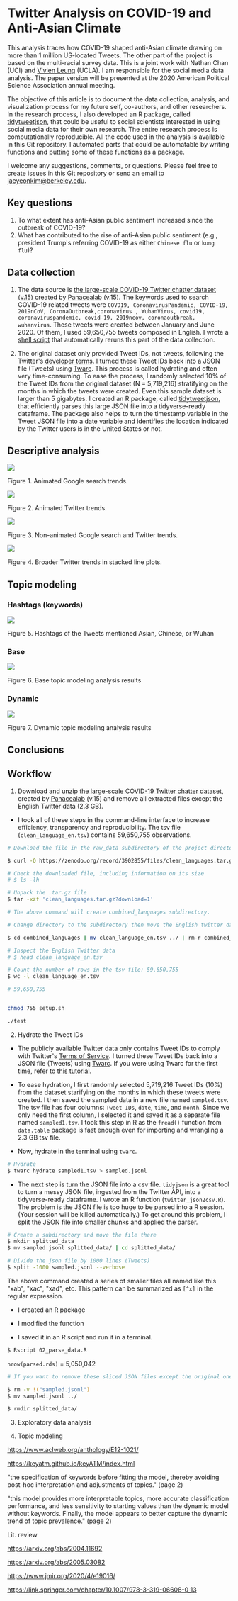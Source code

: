 
# Twitter Analysis on COVID-19 and Anti-Asian Climate

This analysis traces how COVID-19 shaped anti-Asian climate drawing on more than 1 million US-located Tweets. The other part of the project is based on the multi-racial survey data. This is a joint work with Nathan Chan (UCI) and [Vivien Leung](https://sites.google.com/view/vivienleung/home) (UCLA). I am responsible for the social media data analysis. The paper version will be presented at the 2020 American Political Science Association annual meeting.

The objective of this article is to document the data collection, analysis, and visualization process for my future self, co-authors, and other researchers. In the research process, I also developed an R package, called [tidytweetjson](https://github.com/jaeyk/tidytweetjson), that could be useful to social scientists interested in using social media data for their own research. The entire research process is computationally reproducible. All the code used in the analysis is available in this Git repository. I automated parts that could be automatable by writing functions and putting some of these functions as a package.

I welcome any suggestions, comments, or questions. Please feel free to create issues in this Git repository or send an email to [jaeyeonkim@berkeley.edu](mailto:jaeyeonkim@berkeley.edu).

## Key questions

1. To what extent has anti-Asian public sentiment increased since the outbreak of COVID-19?
2. What has contributed to the rise of anti-Asian public sentiment (e.g., president Trump's referring COVID-19 as either `Chinese flu` or `kung flu`)?

## Data collection

1. The data source is [the large-scale COVID-19 Twitter chatter dataset (v.15)](https://zenodo.org/record/3902855#.XvZFBXVKhEZ) created by [Panacealab](http://www.panacealab.org/) (v.15). The keywords used to search COVID-19 related tweets were `COVD19, CoronavirusPandemic, COVID-19, 2019nCoV, CoronaOutbreak,coronavirus , WuhanVirus, covid19, coronaviruspandemic, covid-19, 2019ncov, coronaoutbreak, wuhanvirus`. These tweets were created between January and June 2020. Of them, I used 59,650,755 tweets composed in English. I wrote a [shell script](https://github.com/jaeyk/covid19antiasian/blob/master/code/00_setup.sh) that automatically reruns this part of the data collection.

2. The original dataset only provided Tweet IDs, not tweets, following the Twitter's [developer terms](https://developer.twitter.com/en/developer-terms/more-on-restricted-use-cases). I turned these Tweet IDs back into a JSON file (Tweets) using [Twarc](https://github.com/DocNow/twarc). This process is called hydrating and often very time-consuming. To ease the process, I randomly selected 10% of the Tweet IDs from the original dataset (N = 5,719,216) stratifying on the months in which the tweets were created. Even this sample dataset is larger than 5 gigabytes. I created an R package, called [tidytweetjson](https://github.com/jaeyk/tidytweetjson), that efficiently parses this large JSON file into a tidyverse-ready dataframe. The package also helps to turn the timestamp variable in the Tweet JSON file into a date variable and identifies the location indicated by the Twitter users is in the United States or not.

## Descriptive analysis

![](https://github.com/jaeyk/covid19antiasian/raw/master/outputs/animated_gtrends_plot.gif)

Figure 1. Animated Google search trends.

![](https://github.com/jaeyk/covid19antiasian/blob/master/outputs/animated_twitter_plot.gif)

Figure 2. Animated Twitter trends.

![](https://github.com/jaeyk/covid19antiasian/blob/master/outputs/overall_trend.png)

Figure 3. Non-animated Google search and Twitter trends.

![](https://github.com/jaeyk/covid19antiasian/blob/master/outputs/stacked_bar_plots2.png)

Figure 4. Broader Twitter trends in stacked line plots.

## Topic modeling

### Hashtags (keywords)

![](https://github.com/jaeyk/covid19antiasian/blob/master/outputs/hash_cloud.png)

Figure 5. Hashtags of the Tweets mentioned Asian, Chinese, or Wuhan

### Base

![](https://github.com/jaeyk/covid19antiasian/blob/master/outputs/topic_modeling_static.png)

Figure 6. Base topic modeling analysis results

### Dynamic

![](https://github.com/jaeyk/covid19antiasian/blob/master/outputs/anti_asian_topic_dynamic_trend.png)

Figure 7. Dynamic topic modeling analysis results

## Conclusions

## Workflow
1. Download and unzip [the large-scale COVID-19 Twitter chatter dataset](https://zenodo.org/record/3902855#.XvZFBXVKhEZ), created by [Panacealab](http://www.panacealab.org/) (v.15) and remove all extracted files except the English Twitter data (2.3 GB).

- I took all of these steps in the command-line interface to increase efficiency, transparency and reproducibility. The tsv file (`clean_language_en.tsv`) contains 59,650,755 observations.

```bash
# Download the file in the raw_data subdirectory of the project directory

$ curl -O https://zenodo.org/record/3902855/files/clean_languages.tar.gz?download=1

# Check the downloaded file, including information on its size
# $ ls -lh

# Unpack the .tar.gz file
$ tar -xzf 'clean_languages.tar.gz?download=1'

# The above command will create combined_languages subdirectory.

# Change directory to the subdirectory then move the English twitter data to the parent directory and then remove the subdirectory

$ cd combined_languages | mv clean_language_en.tsv ../ | rm-r combined_languages/

# Inspect the English Twitter data
# $ head clean_language_en.tsv

# Count the number of rows in the tsv file: 59,650,755
$ wc -l clean_language_en.tsv

# 59,650,755
```

```bash

```

```bash
chmod 755 setup.sh

./test
```
2. Hydrate the Tweet IDs

- The publicly available Twitter data only contains Tweet IDs to comply with Twitter's [Terms of Service](https://developer.twitter.com/en/developer-terms/agreement-and-policy). I turned these Tweet IDs back into a JSON file (Tweets) using [Twarc](https://github.com/DocNow/twarc). If you were using Twarc for the first time, refer to [this tutorial](https://github.com/alblaine/twarc-tutorial).

- To ease hydration, I first randomly selected 5,719,216 Tweet IDs (10%) from the dataset starifying on the months in which these tweets were created. I then saved the sampled data in a new file named `sampled.tsv`. The tsv file has four columns: `Tweet IDs`, `date`, `time`, and `month`. Since we only need the first column, I selected it and saved it as a separate file named `sampled1.tsv`. I took this step in R as the `fread()` function from `data.table` package is fast enough even for importing and wrangling a 2.3 GB tsv file.

- Now, hydrate in the terminal using `twarc`.

```bash
# Hydrate
$ twarc hydrate sampled1.tsv > sampled.jsonl

```

- The next step is turn the JSON file into a csv file. `tidyjson` is a great tool to turn a messy JSON file, ingested from the Twitter API, into a tidyverse-ready dataframe. I wrote an R function (`twitter_json2csv.R`). The problem is the JSON file is too huge to be parsed into a R session. (Your session will be killed automatically.) To get around this problem, I split the JSON file into smaller chunks and applied the parser.

```bash
# Create a subdirectory and move the file there
$ mkdir splitted_data
$ mv sampled.jsonl splitted_data/ | cd splitted_data/

# Divide the json file by 1000 lines (Tweets)
$ split -1000 sampled.jsonl --verbose
```

The above command created a series of smaller files all named like this "xab", "xac", "xad", etc. This pattern can be summarized as `[^x]` in the regular expression.

- I created an R package

- I modified the function

- I saved it in an R script and run it in a terminal.

```bash
$ Rscript 02_parse_data.R
```

`nrow(parsed.rds)` = 5,050,042

```bash
# If you want to remove these sliced JSON files except the original one then type

$ rm -v !("sampled.jsonl")
$ mv sampled.jsonl ../

$ rmdir splitted_data/
````
3. Exploratory data analysis

4. Topic modeling

https://www.aclweb.org/anthology/E12-1021/

https://keyatm.github.io/keyATM/index.html

"the specification of keywords before fitting the model, thereby avoiding post-hoc
interpretation and adjustments of topics." (page 2)

"this model provides more interpretable topics, more accurate classification performance, and less sensitivity to starting values than the dynamic model without keywords. Finally, the model appears to better capture the dynamic trend of topic prevalence." (page 2)

Lit. review

https://arxiv.org/abs/2004.11692

https://arxiv.org/abs/2005.03082

https://www.jmir.org/2020/4/e19016/

https://link.springer.com/chapter/10.1007/978-3-319-06608-0_13
